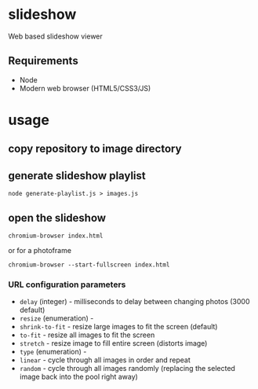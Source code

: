# slideshow
Web based slideshow viewer

## Requirements
 * Node
 * Modern web browser (HTML5/CSS3/JS)

# usage
## copy repository to image directory
## generate slideshow playlist
```
node generate-playlist.js > images.js
```
## open the slideshow
```
chromium-browser index.html
```
or for a photoframe
```
chromium-browser --start-fullscreen index.html
```
### URL configuration parameters
 * `delay` (integer) - milliseconds to delay between changing photos (3000 default)
 * `resize` (enumeration) -
  * `shrink-to-fit` - resize large images to fit the screen (default)
  * `to-fit` - resize all images to fit the screen
  * `stretch` - resize image to fill entire screen (distorts image)
 * `type` (enumeration) -
  * `linear` - cycle through all images in order and repeat
  * `random` - cycle through all images randomly (replacing the selected image back into the pool right away)
